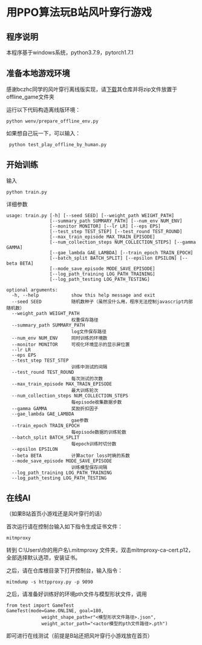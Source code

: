 # 用PPO算法玩B站风叶穿行游戏

## 程序说明

本程序基于windows系统，python3.7.9，pytorch1.7.1

## 准备本地游戏环境

感谢bczhc同学的风叶穿行离线版实现，请[下载](https://github.com/bczhc/bczhc.github.io/archive/refs/heads/master.zip)其仓库并将zip文件放置于offline_game文件夹

运行以下代码构造离线版环境：

```
python wenv/prepare_offline_env.py
```

如果想自己玩一下，可以输入：

```
 python test_play_offline_by_human.py
```



## 开始训练

输入

```
python train.py
```

详细参数

```
usage: train.py [-h] [--seed SEED] [--weight_path WEIGHT_PATH]
                [--summary_path SUMMARY_PATH] [--num_env NUM_ENV]
                [--monitor MONITOR] [--lr LR] [--eps EPS]
                [--test_step TEST_STEP] [--test_round TEST_ROUND]
                [--max_train_episode MAX_TRAIN_EPISODE]
                [--num_collection_steps NUM_COLLECTION_STEPS] [--gamma GAMMA]
                [--gae_lambda GAE_LAMBDA] [--train_epoch TRAIN_EPOCH]
                [--batch_split BATCH_SPLIT] [--epsilon EPSILON] [--beta BETA]
                [--mode_save_episode MODE_SAVE_EPISODE]
                [--log_path_training LOG_PATH_TRAINING]
                [--log_path_testing LOG_PATH_TESTING]

optional arguments:
  -h, --help            show this help message and exit
  --seed SEED           随机数种子（虽然没什么用，程序无法控制javascript内部随机数）
  --weight_path WEIGHT_PATH
                        权重保存路径
  --summary_path SUMMARY_PATH
                        log文件保存路径
  --num_env NUM_ENV     同时训练的环境数
  --monitor MONITOR     可视化环境显示的显示屏位置
  --lr LR
  --eps EPS
  --test_step TEST_STEP
                        训练中测试的间隔
  --test_round TEST_ROUND
                        每次测试的次数
  --max_train_episode MAX_TRAIN_EPISODE
                        最大训练轮次
  --num_collection_steps NUM_COLLECTION_STEPS
                        每episode收集数据步数
  --gamma GAMMA         奖励折扣因子
  --gae_lambda GAE_LAMBDA
                        gae参数
  --train_epoch TRAIN_EPOCH
                        每episode数据的训练轮数
  --batch_split BATCH_SPLIT
                        每epoch训练时切分数
  --epsilon EPSILON
  --beta BETA           计算actor loss时熵的系数
  --mode_save_episode MODE_SAVE_EPISODE
                        训练模型保存间隔
  --log_path_training LOG_PATH_TRAINING
  --log_path_testing LOG_PATH_TESTING

```





## 在线AI

（如果B站首页小游戏还是风叶穿行的话）

首次运行请在控制台输入如下指令生成证书文件：

```
mitmproxy
```

转到 C:\Users\你的用户名\\.mitmproxy 文件夹，双击mitmproxy-ca-cert.p12，全部选择默认选项，安装证书。

之后，请在仓库根目录下打开控制台，输入指令：

```
mitmdump -s httpproxy.py -p 9090
```

之后，请准备好训练好的环境pth文件与模型形状文件，调用

```
from test import GameTest
GameTest(mode=Game.ONLINE, goal=180,
             weight_shape_path=r"<模型形状文件路径>.json",
             weight_actor_path="<actor模型的pth文件路径>.pth")

```

即可进行在线测试（前提是B站还把风叶穿行小游戏放在首页）
